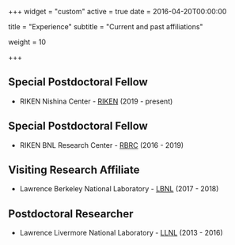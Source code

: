 +++
widget = "custom"
active = true
date = 2016-04-20T00:00:00

title = "Experience"
subtitle = "Current and past affiliations"

weight = 10

+++
## Special Postdoctoral Fellow
-   RIKEN Nishina Center - [RIKEN](http://www.riken.jp/en/research/labs/rnc/qtm_had_phys/) (2019 - present)

## Special Postdoctoral Fellow
-   RIKEN BNL Research Center - [RBRC](http://www.bnl.gov/riken) (2016 - 2019)

## Visiting Research Affiliate
-   Lawrence Berkeley National Laboratory - [LBNL](https://lbl.gov) (2017 - 2018)

## Postdoctoral Researcher
-   Lawrence Livermore National Laboratory - [LLNL](https://www.llnl.gov) (2013 - 2016)
